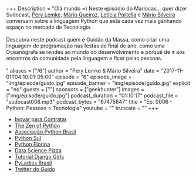 +++
Description = "Olá mundo =) Neste episódio do Mariocas... quer dizer Sudocast, [Pery Lemke](https://www.twitter.com/perylemke), [Mário Queiroz](https://www.twitter.com/sergiomario), [Letícia Portella](https://www.twitter.com/leportella) e [Mário Silveira](https://www.twitter.com/dermarios) conversam sobre a linguagem Python que está cada vez mais ganhando espaço no mercado de Tecnologia.<br/><br/> Descubra neste podcast quem é Guidão da Massa, como criar uma linguagem de programação nas festas de final de ano, como uma Oceanógrafa se rendeu ao mundo do desenvolvimento e porquê de ir aos encontros da comunidade pela linguagem e ficar pelas pessoas.<br/><br/>"
aliases = ["/6"]
author = "Pery Lemke & Mário Silveira"
date = "2017-11-01T04:10:01-05:00"
episode = "6"
episode_image = "img/episode/guido.jpg"
episode_banner = "img/episode/guido.jpg"
explicit = "no"
guests = [""]
sponsors = ["geekhunter"]
images = ["img/episode/guido.jpg"]
podcast_duration = "01:10:17"
podcast_file = "sudocast006.mp3"
podcast_bytes = "67475647"
title = "Ep. 0006 - Python: Pessoas > Tecnologia"
youtube = ""
truncate = ""
+++
* [Inovar para Contratar](https://soundcloud.com/inovar-para-contratar)
* [The Zen of Python](https://www.python.org/dev/peps/pep-0020/)
* [Associação Python Brasil](http://associacao.python.org.br/)
* [Python Sul](https://pythonsul.org/)
* [Python Floripa](http://floripa.sc.python.org.br/)
* [Data Science Pizza](http://datascience.pizza/)
* [Tutorial Django Girls](https://tutorial.djangogirls.org/pt/)
* [PyLadies Brasil](http://brasil.pyladies.com/)
* [Twitter do Guido](https://twitter.com/gvanrossum)